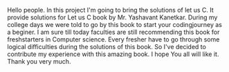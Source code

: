  Hello people. In this project I'm going to bring the solutions of let us C.
 It provide solutions for Let us C book by Mr. Yashavant Kanetkar.
 During my college days we were told to go by this book to start your codingjourney as a beginer.
 I am sure till today faculties are still recommending this book for freshstarters in Computer science.
 Every fresher have to go through some logical difficulties during the solutions of this book. 
 So I've decided to contribute my experience with this amazing book. I hope You all will like it. Thank you very much.
